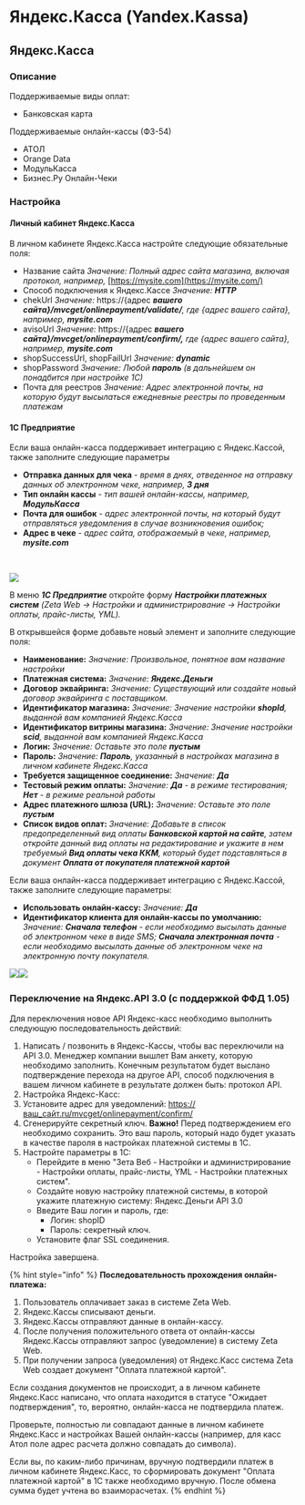 # Яндекс.Касса (Yandex.Kassa)

## Яндекс.Касса  <a href="#yandeks-kassa" id="yandeks-kassa"></a>

### Описание  <a href="#opisanie" id="opisanie"></a>

Поддерживаемые виды оплат:

* Банковская карта

Поддерживаемые онлайн-кассы (ФЗ-54)

* АТОЛ
* Orange Data
* МодульКасса
* Бизнес.Ру Онлайн-Чеки

### Настройка  <a href="#nastroika" id="nastroika"></a>

#### Личный кабинет Яндекс.Касса  <a href="#lichnyi-kabinet-yandeks-kassa" id="lichnyi-kabinet-yandeks-kassa"></a>

В личном кабинете Яндекс.Касса настройте следующие обязательные поля:

* Название сайта _Значение: Полный адрес сайта магазина, включая протокол, например,_ [https://mysite.com](https://mysite.com/)​
* Способ подключения к Яндекс.Кассе _Значение:_ _**HTTP**_
* chekUrl _Значение:_ https://{адрес _**вашего сайта}/mvcget/onlinepayment/validate/**, где {адрес вашего сайта}, например,_ _**mysite.com**_
* avisoUrl _Значение:_ https://{адрес _**вашего сайта}/mvcget/onlinepayment/confirm/,**_ _где {адрес вашего сайта}, например,_ _**mysite.com**_
* shopSuccessUrl, shopFailUrl _Значение:_ _**dynamic**_
* shopPassword _Значение: Любой_ _**пароль**_ _(в дальнейшем он понадбится при настройке 1С)_
* Почта для реестров _Значение: Адрес электронной почты, на которую будут высылаться ежедневные реестры по проведенным платежам_

#### 1С Предприятие  <a href="#1s-predpriyatie" id="1s-predpriyatie"></a>

Если ваша онлайн-касса поддерживает интеграцию с Яндекс.Кассой, также заполните следующие параметры

* **Отправка данных для чека** - _время в днях, отведенное на отправку данных об электронном чеке, например,_ _**3 дня**_
* **Тип онлайн кассы** _- тип вашей онлайн-кассы, например,_ _**МодульКасса**_
* **Почта для ошибок** _- адрес электронной почты, на который будут отправляться уведомления в случае возникновения ошибок;_
* **Адрес в чеке** _- адрес сайта, отображаемый в чеке, например,_ _**mysite.com**_

​

![](https://blobscdn.gitbook.com/v0/b/gitbook-28427.appspot.com/o/assets%2F-LDkZZ4KLHlNn6g8TQlV%2F-LEPi9C002O2y32na98P%2F-LEPiCrZRdafGpboDYlj%2FImage%2033.png?alt=media\&token=f40459c2-a8b1-46b9-948b-f9c57f9054af)

В меню _**1С Предприятие**_ откройте форму _**Настройки платежных систем**_​ _(Zeta Web → Настройки и администрирование → Настройки оплаты, прайс-листы, YML)._

В открывшейся форме добавьте новый элемент и заполните следующие поля:

* **Наименование:** _Значение: Произвольное, понятное вам название настройки_
* **Платежная система:** _Значение:_ _**Яндекс.Деньги**_
* **Договор эквайринга:** _Значение: Существующий или создайте новый договор эквайринга с поставщиком._
* **Идентификатор магазина:** _Значение: Значение настройки_ _**shopId**, выданной вам компанией Яндекс.Касса_
* **Идентификатор витрины магазина:** _Значение: Значение настройки_ _**scid**, выданной вам компанией_ _Яндекс.Касса_
* **Логин:** _Значение: Оставьте это поле_ _**пустым**_
* **Пароль:** _Значение:_ _**Пароль**, указанный в настройках магазина в личном кабинете Яндекс.Касса_
* **Требуется защищенное соединение:** _Значение:_ _**Да**_
* **Тестовый режим оплаты:** _Значение:_ _**Да**_ _- в режиме тестирования;_ _**Нет**_ _- в режиме реальной работы_
* **Адрес платежного шлюза (URL):** _Значение: Оставьте это поле_ _**пустым**_
* **Список видов оплат:** _Значение: Добавьте в список предопределенный вид оплаты_ _**Банковской картой на сайте**, затем откройте данный вид оплаты на редактирование и укажите в нем требуемый_ _**Вид оплаты чека ККМ**, который будет подставляться в документ_ _**Оплата от покупателя платежной картой**_

Если ваша онлайн-касса поддерживает интеграцию с Яндекс.Кассой, также заполните следующие параметры:

* **Использовать онлайн-кассу:** _Значение:_ _**Да**_
* **Идентификатор клиента для онлайн-кассы по умолчанию:** _Значение:_ _**Сначала телефон**_ _- если необходимо высылать данные об электронном чеке в виде SMS;_ _**Сначала электронная почта**_ _- если необходимо высылать данные об электронном чеке на электронную почту покупателя._

​![](https://blobscdn.gitbook.com/v0/b/gitbook-28427.appspot.com/o/assets%2F-LDkZZ4KLHlNn6g8TQlV%2F-LEOh8eMbLiQqSjF90kh%2F-LEPJG22YrU0xaqzkN22%2Fimage.png?alt=media\&token=6e1ad851-9962-46ab-a50d-ffc452d941c1)​![](https://blobscdn.gitbook.com/v0/b/gitbook-28427.appspot.com/o/assets%2F-LDkZZ4KLHlNn6g8TQlV%2F-LEOh8eMbLiQqSjF90kh%2F-LEPJn2kXXKTX11QEeV\_%2Fimage.png?alt=media\&token=e2a374bf-6ae6-4245-98e9-ca0a1e2e7973)

### Переключение на Яндекс.API 3.0 (с поддержкой ФФД 1.05)

Для переключения новое API Яндекс-касс необходимо выполнить следующую последовательность действий:

1. Написать / позвонить в Яндекс-Кассы, чтобы вас переключили на API 3.0. Менеджер компании вышлет Вам анкету, которую необходимо заполнить.   Конечным результатом будет выслано подтверждение перехода на другое API, способ подключения в вашем личном кабинете в результате должен быть: протокол API.&#x20;
2. Настройка Яндекс-Касс:
3. Установите адрес для уведомлений: [https://ваш\_сайт.ru/mvcget/onlinepayment/confirm/](https://xn--\_-7sbbf2b7bj7b.ru/mvcget/onlinepayment/confirm/)
4. Сгенерируйте секретный ключ.  **Важно!** Перед подтверждением его необходимо сохранить. Это ваш пароль, который надо будет указать в качестве пароля в настройках платежной системы в 1С.
5. Настройте параметры в 1С:
   * Перейдите в меню "Зета Веб - Настройки и администрирование - Настройки оплаты, прайс-листы, YML - Настройки платежных систем".
   * Создайте новую настройку платежной системы, в которой укажите платежную систему: Яндекс.Деньги API 3.0
   * Введите Ваш логин и пароль, где:
     * Логин: shopID
     * Пароль: секретный ключ.
   * Установите флаг SSL соединения.

Настройка завершена.

{% hint style="info" %}
**Последовательность прохождения онлайн-платежа:**

1. Пользователь оплачивает заказ в системе Zeta Web.
2. Яндекс.Кассы списывают деньги.
3. Яндекс.Кассы отправляют данные в онлайн-кассу.
4. После получения положительного ответа от онлайн-кассы Яндекс.Кассы отправляют запрос (уведомление) в систему Zeta Web.
5. При получении запроса (уведомления) от Яндекс.Касс система Zeta Web создает документ "Оплата платежной картой".

Если создания документов не происходит, а в личном кабинете Яндекс.Касс написано, что оплата находится в статусе "Ожидает подтверждения", то, вероятно, онлайн-касса не подтвердила платеж.

Проверьте, полностью ли совпадают данные в личном кабинете Яндекс.Касс и настройках Вашей онлайн-кассы (например, для касс Атол поле адрес расчета должно совпадать до символа).

Если вы, по каким-либо причинам, вручную подтвердили платеж в личном кабинете Яндекс.Касс, то сформировать документ "Оплата платежной картой" в 1С также необходимо вручную. После обмена сумма будет учтена во взаиморасчетах.
{% endhint %}
